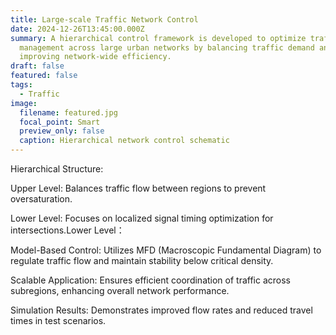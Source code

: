 ```yaml
---
title: Large-scale Traffic Network Control
date: 2024-12-26T13:45:00.000Z
summary: A hierarchical control framework is developed to optimize traffic
  management across large urban networks by balancing traffic demand and
  improving network-wide efficiency.
draft: false
featured: false
tags:
  - Traffic
image:
  filename: featured.jpg
  focal_point: Smart
  preview_only: false
  caption: Hierarchical network control schematic
---
```

Hierarchical Structure:

Upper Level: Balances traffic flow between regions to prevent oversaturation.

Lower Level: Focuses on localized signal timing optimization for intersections.Lower Level：

Model-Based Control: Utilizes MFD (Macroscopic Fundamental Diagram) to regulate traffic flow and maintain stability below critical density.

Scalable Application: Ensures efficient coordination of traffic across subregions, enhancing overall network performance.

Simulation Results: Demonstrates improved flow rates and reduced travel times in test scenarios.

